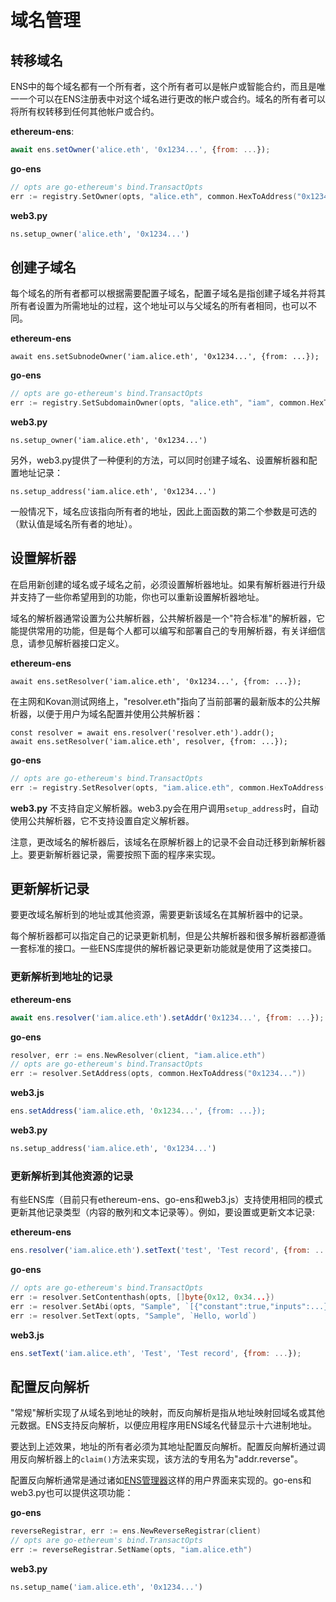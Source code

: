 # 域名管理

## 转移域名

ENS中的每个域名都有一个所有者，这个所有者可以是帐户或智能合约，而且是唯一一个可以在ENS注册表中对这个域名进行更改的帐户或合约。域名的所有者可以将所有权转移到任何其他帐户或合约。

**ethereum-ens**:
```javascript
await ens.setOwner('alice.eth', '0x1234...', {from: ...});
```
**go-ens**
```go
// opts are go-ethereum's bind.TransactOpts
err := registry.SetOwner(opts, "alice.eth", common.HexToAddress("0x1234..."))
```

**web3.py**
```python
ns.setup_owner('alice.eth', '0x1234...')
```


## 创建子域名

每个域名的所有者都可以根据需要配置子域名，配置子域名是指创建子域名并将其所有者设置为所需地址的过程，这个地址可以与父域名的所有者相同，也可以不同。

**ethereum-ens**
```text
await ens.setSubnodeOwner('iam.alice.eth', '0x1234...', {from: ...});
```

**go-ens**
```go
// opts are go-ethereum's bind.TransactOpts
err := registry.SetSubdomainOwner(opts, "alice.eth", "iam", common.HexToAddress("0x1234..."))
```

**web3.py**
```text
ns.setup_owner('iam.alice.eth', '0x1234...')
```

另外，web3.py提供了一种便利的方法，可以同时创建子域名、设置解析器和配置地址记录：

```text
ns.setup_address('iam.alice.eth', '0x1234...')
```

一般情况下，域名应该指向所有者的地址，因此上面函数的第二个参数是可选的（默认值是域名所有者的地址）。


## 设置解析器

在启用新创建的域名或子域名之前，必须设置解析器地址。如果有解析器进行升级并支持了一些你希望用到的功能，你也可以重新设置解析器地址。

域名的解析器通常设置为公共解析器，公共解析器是一个"符合标准"的解析器，它能提供常用的功能，但是每个人都可以编写和部署自己的专用解析器，有关详细信息，请参见解析器接口定义。

**ethereum-ens**
```text
await ens.setResolver('iam.alice.eth', '0x1234...', {from: ...});
```

在主网和Kovan测试网络上，"resolver.eth"指向了当前部署的最新版本的公共解析器，以便于用户为域名配置并使用公共解析器：

```text
const resolver = await ens.resolver('resolver.eth').addr();
await ens.setResolver('iam.alice.eth', resolver, {from: ...});
```

**go-ens**
```go
// opts are go-ethereum's bind.TransactOpts
err := registry.SetResolver(opts, "iam.alice.eth", common.HexToAddress("0x1234..."))
```

**web3.py**
不支持自定义解析器。web3.py会在用户调用`setup_address`时，自动使用公共解析器，它不支持设置自定义解析器。

注意，更改域名的解析器后，该域名在原解析器上的记录不会自动迁移到新解析器上。要更新解析器记录，需要按照下面的程序来实现。

## 更新解析记录

要更改域名解析到的地址或其他资源，需要更新该域名在其解析器中的记录。

每个解析器都可以指定自己的记录更新机制，但是公共解析器和很多解析器都遵循一套标准的接口。一些ENS库提供的解析器记录更新功能就是使用了这类接口。

### 更新解析到地址的记录

**ethereum-ens**
```javascript
await ens.resolver('iam.alice.eth').setAddr('0x1234...', {from: ...});
```

**go-ens**
```go
resolver, err := ens.NewResolver(client, "iam.alice.eth")
// opts are go-ethereum's bind.TransactOpts
err := resolver.SetAddress(opts, common.HexToAddress("0x1234..."))
```

**web3.js**
```javascript
ens.setAddress('iam.alice.eth, '0x1234...', {from: ...});
```

**web3.py**
```python
ns.setup_address('iam.alice.eth', '0x1234...')
```

### 更新解析到其他资源的记录

有些ENS库（目前只有ethereum-ens、go-ens和web3.js）支持使用相同的模式更新其他记录类型（内容的散列和文本记录等）。例如，要设置或更新文本记录:

**ethereum-ens**
```javascript
ens.resolver('iam.alice.eth').setText('test', 'Test record', {from: ...});
```

**go-ens**
```go
// opts are go-ethereum's bind.TransactOpts
err := resolver.SetContenthash(opts, []byte{0x12, 0x34...})
err := resolver.SetAbi(opts, "Sample", `[{"constant":true,"inputs":...}]`, big.NewInt(1))
err := resolver.SetText(opts, "Sample", `Hello, world`)
```

**web3.js**
```javascript
ens.setText('iam.alice.eth', 'Test', 'Test record', {from: ...});
```

## 配置反向解析

"常规"解析实现了从域名到地址的映射，而反向解析是指从地址映射回域名或其他元数据。ENS支持反向解析，以便应用程序用ENS域名代替显示十六进制地址。

要达到上述效果，地址的所有者必须为其地址配置反向解析。配置反向解析通过调用反向解析器上的`claim()`方法来实现，该方法的专用名为"addr.reverse"。

配置反向解析通常是通过诸如[ENS管理器](https://manager.ens.domains/)这样的用户界面来实现的。go-ens和web3.py也可以提供这项功能：

**go-ens**
```go
reverseRegistrar, err := ens.NewReverseRegistrar(client)
// opts are go-ethereum's bind.TransactOpts
err := reverseRegistrar.SetName(opts, "iam.alice.eth")
```

**web3.py**
```python
ns.setup_name('iam.alice.eth', '0x1234...')
```

